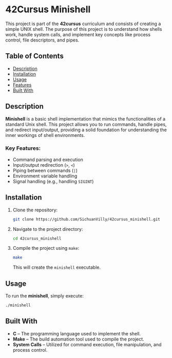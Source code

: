 # 42Cursus Minishell

This project is part of the **42cursus** curriculum and consists of creating a simple UNIX shell. The purpose of this project is to understand how shells work, handle system calls, and implement key concepts like process control, file descriptors, and pipes.

## Table of Contents

- [Description](#description)
- [Installation](#installation)
- [Usage](#usage)
- [Features](#features)
- [Built With](#built-with)

## Description

**Minishell** is a basic shell implementation that mimics the functionalities of a standard Unix shell. This project allows you to run commands, handle pipes, and redirect input/output, providing a solid foundation for understanding the inner workings of shell environments.

### Key Features:

- Command parsing and execution
- Input/output redirection (`>`, `<`)
- Piping between commands (`|`)
- Environment variable handling
- Signal handling (e.g., handling `SIGINT`)

## Installation

1. Clone the repository:

    ```bash
    git clone https://github.com/SichuanVilly/42cursus_minishell.git
    ```

2. Navigate to the project directory:

    ```bash
    cd 42cursus_minishell
    ```

3. Compile the project using `make`:

    ```bash
    make
    ```

    This will create the `minishell` executable.

## Usage

To run the **minishell**, simply execute:

```bash
./minishell
```
## Built With

- **C** – The programming language used to implement the shell.
- **Make** – The build automation tool used to compile the project.
- **System Calls** – Utilized for command execution, file manipulation, and process control.

